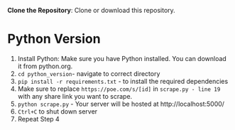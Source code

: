 **Clone the Repository**: Clone or download this repository.

# Python Version
1. Install Python: Make sure you have Python installed. You can download it from python.org.
2. `cd python_version`- navigate to correct directory
3. `pip install -r requirements.txt` - to install the required dependencies
4. Make sure to replace `https://poe.com/s/[id]` in `scrape.py - line 19` with any share link you want to scrape.
5. `python scrape.py` - Your server will be hosted at http://localhost:5000/
6. `Ctrl+C` to shut down server
7. Repeat Step 4
